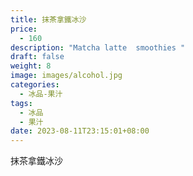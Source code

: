 ```yaml
---
title: 抹茶拿鐵冰沙
price:
  - 160
description: "Matcha latte  smoothies "
draft: false
weight: 8
image: images/alcohol.jpg
categories:
  - 冰品-果汁
tags:
  - 冰品
  - 果汁
date: 2023-08-11T23:15:01+08:00
---
```


 抹茶拿鐵冰沙
